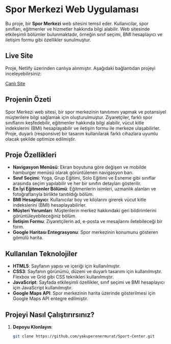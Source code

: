 # Spor Merkezi Web Uygulaması

Bu proje, bir **Spor Merkezi** web sitesini temsil eder. Kullanıcılar, spor sınıfları, eğitmenler ve hizmetler hakkında bilgi alabilir. Web sitesinde etkileşimli bölümler bulunmaktadır, örneğin sınıf seçimi, BMI hesaplayıcı ve iletişim formu gibi özellikler sunulmuştur.

## Live Site
Proje, Netlify üzerinden canlıya alınmıştır. Aşağıdaki bağlantıdan projeyi inceleyebilirsiniz:

[Canlı Site](https://cheery-creponne-70c988.netlify.app)

## Projenin Özeti
Spor Merkezi web sitesi, bir spor merkezinin tanıtımını yapmak ve potansiyel müşterilere bilgi sağlamak için oluşturulmuştur. Ziyaretçiler, farklı spor sınıflarını keşfedebilir, eğitmenler hakkında bilgi alabilir, vücut kitle indekslerini (BMI) hesaplayabilir ve iletişim formu ile merkeze ulaşabilirler. Proje, duyarlı (responsive) bir tasarım kullanılarak farklı cihazlara uyumlu olacak şekilde optimize edilmiştir.

## Proje Özellikleri

- **Navigasyon Menüsü**: Ekran boyutuna göre değişen ve mobilde hamburger menüsü olarak görüntülenen navigasyon barı.
- **Sınıf Seçimi**: Yoga, Grup Eğitimi, Solo Eğitimi ve Esneme gibi sınıflar arasında seçim yapılabilir ve her bir sınıfın detayları gösterilir.
- **En İyi Eğitmenler Bölümü**: Eğitmenlerin isimleri, uzmanlık alanları ve fotoğraflarıyla birlikte tanıtıldığı bölüm.
- **BMI Hesaplayıcı**: Kullanıcılar boy ve kilolarını girerek vücut kitle indekslerini (BMI) hesaplayabilirler.
- **Müşteri Yorumları**: Müşterilerin merkez hakkındaki geri bildirimlerini görüntüleyebileceğiniz bölüm.
- **İletişim Formu**: Ziyaretçilerin ad, e-posta ve mesajlarını iletebileceği bir form.
- **Google Haritası Entegrasyonu**: Spor merkezinin konumunu gösteren gömülü harita.

## Kullanılan Teknolojiler

- **HTML5**: Sayfanın yapısı ve içeriği için kullanılmıştır.
- **CSS3**: Sayfanın görünümü, düzeni ve duyarlı tasarımı için kullanılmıştır. Flexbox ve Grid gibi CSS teknikleri kullanılmıştır.
- **JavaScript**: Sayfada etkileşimli özellikler, sınıf seçimi ve BMI hesaplayıcı için JavaScript kullanılmıştır.
- **Google Maps API**: Spor merkezinin harita üzerinde gösterilmesi için Google Maps API entegre edilmiştir.

## Projeyi Nasıl Çalıştırırsınız?

1. **Depoyu Klonlayın**:
   ```bash
   git clone https://github.com/yakuperenermurat/Sport-Center.git
